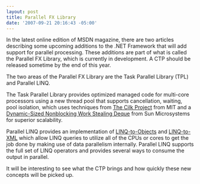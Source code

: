 ```yaml
---
layout: post
title: Parallel FX Library
date: '2007-09-21 20:16:43 -05:00'
---
```


In the latest online edition of MSDN magazine, there are two articles describing some upcoming additions to the .NET Framework that will add support for parallel processing. These additions are part of what is called the Parallel FX Library, which is currently in development. A CTP should be released sometime by the end of this year.

The two areas of the Parallel FX Library are the Task Parallel Library (TPL) and Parallel LINQ.

The Task Parallel Library provides optimized managed code for multi-core processors using a new thread pool that supports cancellation, waiting, pool isolation, which uses techniques from [The Cilk Project](http://supertech.csail.mit.edu/cilk/) from MIT and a [Dynamic-Sized Nonblocking Work Stealing Deque](http://research.sun.com/techrep/2005/abstract-144.html) from Sun Microsystems for superior scalability.

Parallel LINQ provides an implementation of [LINQ-to-Objects](http://msdn2.microsoft.com/en-us/library/bb394939.aspx) and [LINQ-to-XML](http://msdn2.microsoft.com/library/bb308960.aspx) which allow LINQ queries to utilize all of the CPUs or cores to get the job done by making use of data parallelism internally. Parallel LINQ supports the full set of LINQ operators and provides several ways to consume the output in parallel.

It will be interesting to see what the CTP brings and how quickly these new concepts will be picked up.
